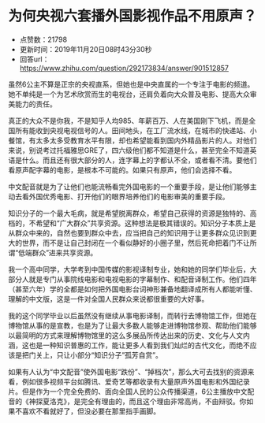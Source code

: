 # 为何央视六套播外国影视作品不用原声？
- 点赞数：21798
- 更新时间：2019年11月20日08时43分30秒
- 回答url：https://www.zhihu.com/question/292173834/answer/901512857
<body>
 <p data-pid="qI_bqL2-">虽然6公主不算是正宗的央视直系，但她也是中央直属的一个专注于电影的频道。她不单纯是一个为艺术欣赏而生的电视台，还肩负着向大众普及电影、提高大众审美能力的责任。</p>
 <p data-pid="GSoyJhCN">真正的大众不是你我，不是知乎人均985、年薪百万、人在美国刚下飞机，而是全国所有能收到央视电视信号的人。田间地头，在工厂流水线，在城市的快递站、小餐馆，有太多太多受教育水平有限，却也希望能看到国内外精品影片的人。对他们来说，别说考过托福雅思GRE了，四六级他们都不知道是什么，甚至完全不知道英语是什么。而且还有很大部分的人，连字幕上的字都认不全，或者看不清。要他们看原声配字幕的电影，是根本不可能的。如果只有原声，他们会选择不看。</p>
 <p data-pid="_26w4Hru">中文配音就是为了让他们也能流畅看完外国电影的一个重要手段，是让他们能够主动去看外国优秀电影、打开他们的眼界培养他们的电影审美的重要手段。</p>
 <p data-pid="qE7EUa7B">知识分子的一个最大毛病，就是希望脱离群众，希望自己获得的资源是独特的、高档的，不希望和“广大群众”共享资源。这种想法是极其错误的。知识分子本质上是从群众中来的，自然也要到群众中去，应当把自己的知识用于让更多群众见识到更大的世界，而不是让自己封闭在一个看似静好的小圈子里，然后死命把着门不让所谓“低端群众”进来共享资源。</p>
 <p data-pid="S1WGYm7Z">我一个高中同学，大学考到中国传媒的影视译制专业，她和她的同学们毕业后，大部分人就是专门从事院线电影和电视电影的字幕制作、和配音译制工作。他们四年（甚至六年）学的全都是如何把外国电影台词神形兼备地翻译成所有人都能听懂、理解的中文版，这是一件对全国人民群众来说都很重要的大好事。</p>
 <p data-pid="OV-F4gmy">我的这个同学毕业以后虽然没有继续从事电影译制，而转行去博物馆工作，但她在博物馆从事的是宣教，也是为了让最大多数人能够走进博物馆参观、帮助他们能够以最简明的方式来理解博物馆里的这么多展品所传达出来的历史、文化与人文内涵，这也是一种知识普惠的工作，能让更多人看到我们灿烂的古代文化，而绝不应该是把门关上，只让小部分“知识分子”孤芳自赏”。</p>
 <p data-pid="ZmZLmptR">如果有人认为“中文配音”使外国电影“跌份”、“掉档次”，那么大可去找别的资源来看，例如很多视频平台如腾讯、爱奇艺等都收录有大量原声外国电影和外国纪录片。但是作为一个完全免费的、面向全国人民的公众传播渠道，6公主播放中文配音的《神探夏洛克》，是完全有理由的，而且这个理由非常高尚，不由辩驳。你如果不喜欢不看就好了，但没必要在那里指手画脚。</p>
</body>